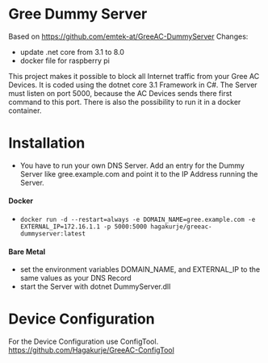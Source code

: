 # Gree Dummy Server
Based on https://github.com/emtek-at/GreeAC-DummyServer
Changes:
* update .net core from 3.1 to 8.0
* docker file for raspberry pi

This project makes it possible to block all Internet traffic from your Gree AC Devices. 
It is coded using the dotnet core 3.1 Framework in C#. The Server must listen on port 5000, because the AC Devices sends there first command to this port.
There is also the possibility to run it in a docker container.

# Installation
* You have to run your own DNS Server. Add an entry for the Dummy Server like gree.example.com and point it to the IP Address running the Server.
#### Docker
* `docker run -d --restart=always -e DOMAIN_NAME=gree.example.com -e EXTERNAL_IP=172.16.1.1 -p 5000:5000 hagakurje/greeac-dummyserver:latest`
#### Bare Metal
* set the environment variables DOMAIN_NAME, and EXTERNAL_IP to the same values as your DNS Record
* start the Server with dotnet DummyServer.dll

# Device Configuration
For the Device Configuration use ConfigTool. https://github.com/Hagakurje/GreeAC-ConfigTool
